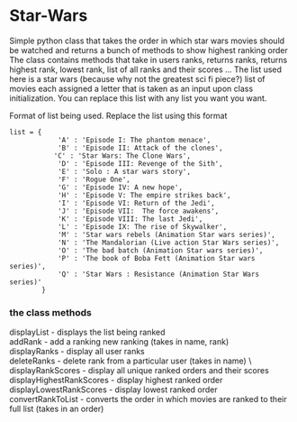 # Star-Wars
Simple python class that takes the order in which star wars movies should be watched and returns a bunch of methods to show highest ranking order
The class contains methods that take in users ranks, returns ranks, returns highest rank, lowest rank, list of all ranks and their scores ...
The list used here is a star wars (because why not the greatest sci fi piece?) list of movies each assigned a letter that is taken as an input upon class initialization. 
You can replace this list with any list you want you want. 


 Format of list being used. Replace the list using this format 
 ```
list = {
             'A' : 'Episode I: The phantom menace',
             'B' : 'Episode II: Attack of the clones',
            'C' : 'Star Wars: The Clone Wars',      
             'D' : 'Episode III: Revenge of the Sith',
             'E' : 'Solo : A star wars story',
             'F' : 'Rogue One',
             'G' : 'Episode IV: A new hope',
             'H' : 'Episode V: The empire strikes back',
             'I' : 'Episode VI: Return of the Jedi',
             'J' : 'Episode VII:  The force awakens',
             'K' : 'Episode VIII: The last Jedi',
             'L' : 'Episode IX: The rise of Skywalker',
             'M' : 'Star wars rebels (Animation Star wars series)',
             'N' : 'The Mandalorian (Live action Star Wars series)',
             'O' : 'The bad batch (Animation Star wars series)',
             'P' : 'The book of Boba Fett (Animation Star wars series)',
             'Q' : 'Star Wars : Resistance (Animation Star Wars series)'
         }
```
 ### the class methods

 displayList - displays the list being ranked \
 addRank - add a ranking new ranking (takes in name, rank) \
 displayRanks - display all user ranks \
 deleteRanks - delete rank from a particular user (takes in name) \ 
 displayRankScores - display all unique ranked orders and their scores \
 displayHighestRankScores - display highest ranked order \
 displayLowestRankScores - display lowest ranked order \
 convertRankToList - converts the order in which movies are ranked to their full list (takes in an order) 
